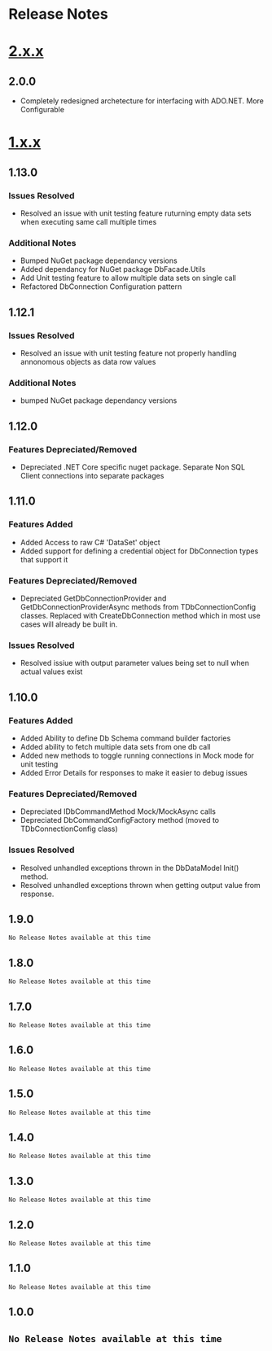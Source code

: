 ﻿# Release Notes

# [2.x.x](#tab/Dbfacade2)

## 2.0.0
- Completely redesigned archetecture for interfacing with ADO.NET. More Configurable

# [1.x.x](#tab/Dbfacade)

## 1.13.0
### Issues Resolved
- Resolved an issue with unit testing feature ruturning empty data sets when executing same call multiple times

### Additional Notes
- Bumped NuGet package dependancy versions
- Added dependancy for NuGet package DbFacade.Utils
- Add Unit testing feature to allow multiple data sets on single call
- Refactored DbConnection Configuration pattern


## 1.12.1
### Issues Resolved
- Resolved an issue with unit testing feature not properly handling annonomous objects as data row values

### Additional Notes
- bumped NuGet package dependancy versions

## 1.12.0

### Features Depreciated/Removed
- Depreciated .NET Core specific nuget package. Separate Non SQL Client connections into separate packages


## 1.11.0
### Features Added
- Added Access to raw C# 'DataSet' object
- Added support for defining a credential object for DbConnection types that support it

### Features Depreciated/Removed
- Depreciated GetDbConnectionProvider and GetDbConnectionProviderAsync methods from TDbConnectionConfig classes. Replaced with CreateDbConnection method which in most use cases will already be built in.

### Issues Resolved
- Resolved issiue with output parameter values being set to null when actual values exist

## 1.10.0
### Features Added
- Added Ability to define Db Schema command builder factories
- Added ability to fetch multiple data sets from one db call
- Added new methods to toggle running connections in Mock mode for unit testing 
- Added Error Details for responses to make it easier to debug issues

### Features Depreciated/Removed
- Depreciated IDbCommandMethod Mock/MockAsync calls
- Depreciated DbCommandConfigFactory<TDbConnectionConfig> method (moved to TDbConnectionConfig class)

### Issues Resolved
- Resolved unhandled exceptions thrown in the DbDataModel Init() method.
- Resolved unhandled exceptions thrown when getting output value from response.

## 1.9.0
`No Release Notes available at this time`

## 1.8.0
`No Release Notes available at this time`

## 1.7.0
`No Release Notes available at this time`

## 1.6.0
`No Release Notes available at this time`

## 1.5.0
`No Release Notes available at this time`

## 1.4.0
`No Release Notes available at this time`

## 1.3.0
`No Release Notes available at this time`

## 1.2.0
`No Release Notes available at this time`

## 1.1.0
`No Release Notes available at this time`

## 1.0.0
`No Release Notes available at this time`
---